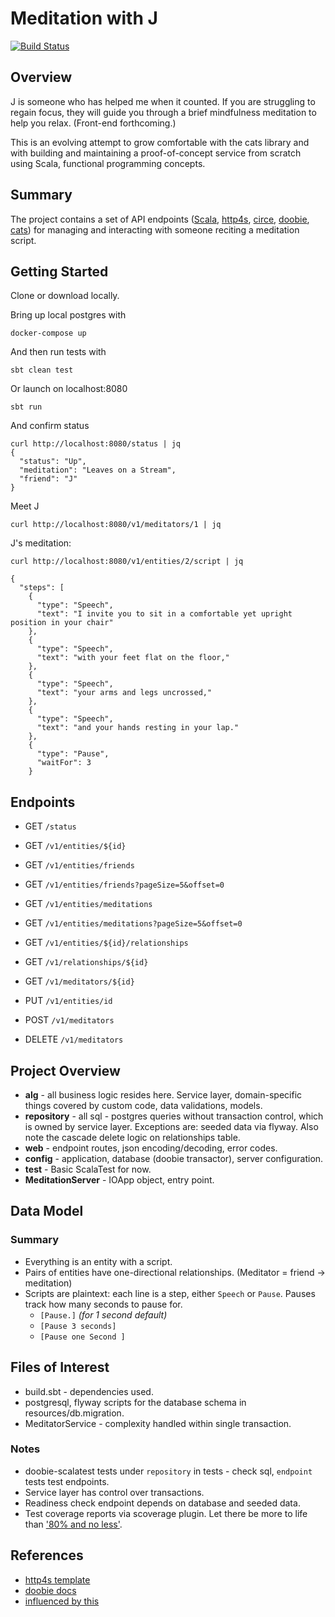 # Meditation with J


[![Build Status](https://travis-ci.org/hsapodaca/meditation-j.svg?branch=master)](https://travis-ci.org/hsapodaca/meditation-j)


## Overview

J is someone who has helped me when it counted. If you are struggling to regain focus, they will guide you through a brief mindfulness meditation to help you relax. (Front-end forthcoming.)

This is an evolving attempt to grow comfortable with the cats library and with building and maintaining a proof-of-concept service from scratch using Scala, functional programming concepts.

## Summary

The project contains a set of API endpoints ([Scala](https://scala-lang.org/), [http4s](https://http4s.org/), [circe](https://github.com/circe/circe), [doobie](https://github.com/tpolecat/doobie), [cats](https://typelevel.org/cats/)) for managing and interacting with someone reciting a meditation script.

## Getting Started

Clone or download locally.

Bring up local postgres with 

    docker-compose up 

And then run tests with

    sbt clean test 
    
Or launch on localhost:8080

    sbt run 

And confirm status

    curl http://localhost:8080/status | jq
    {
      "status": "Up",
      "meditation": "Leaves on a Stream",
      "friend": "J"
    }    
    
Meet J

    curl http://localhost:8080/v1/meditators/1 | jq

J's meditation:

    curl http://localhost:8080/v1/entities/2/script | jq
    
    {
      "steps": [
        {
          "type": "Speech",
          "text": "I invite you to sit in a comfortable yet upright position in your chair"
        },
        {
          "type": "Speech",
          "text": "with your feet flat on the floor,"
        },
        {
          "type": "Speech",
          "text": "your arms and legs uncrossed,"
        },
        {
          "type": "Speech",
          "text": "and your hands resting in your lap."
        },
        {
          "type": "Pause",
          "waitFor": 3
        }


## Endpoints

* GET `/status`
* GET `/v1/entities/${id}`
* GET `/v1/entities/friends`
* GET `/v1/entities/friends?pageSize=5&offset=0`
* GET `/v1/entities/meditations`
* GET `/v1/entities/meditations?pageSize=5&offset=0`
* GET `/v1/entities/${id}/relationships`
* GET `/v1/relationships/${id}`
* GET `/v1/meditators/${id}`

* PUT `/v1/entities/id`
* POST `/v1/meditators`
* DELETE `/v1/meditators`
    
## Project Overview

- **alg** - all business logic resides here. Service layer, domain-specific things covered by custom code, data validations, models.
- **repository** - all sql - postgres queries without transaction control, which is owned by service layer. Exceptions are: seeded data via flyway. Also note the cascade delete logic on relationships table.
- **web** - endpoint routes, json encoding/decoding, error codes.
- **config** - application, database (doobie transactor), server configuration.
- **test** - Basic ScalaTest for now.
- **MeditationServer** - IOApp object, entry point.

## Data Model
### Summary
- Everything is an entity with a script.
- Pairs of entities have one-directional relationships. (Meditator = friend -> meditation)
- Scripts are plaintext: each line is a step, either `Speech` or `Pause`. Pauses track how many seconds to pause for.
  - `[Pause.]` *(for 1 second default)*
  - `[Pause 3 seconds]`
  - `[Pause one Second ]`

## Files of Interest

- build.sbt - dependencies used.
- postgresql, flyway scripts for the database schema in resources/db.migration.
- MeditatorService - complexity handled within single transaction.

### Notes
- doobie-scalatest tests under `repository` in tests  - check sql, `endpoint` tests test endpoints.
- Service layer has control over transactions.
- Readiness check endpoint depends on database and seeded data.
- Test coverage reports via scoverage plugin. Let there be more to life than ['80% and no less'](https://testing.googleblog.com/2010/07/code-coverage-goal-80-and-no-less.html).

## References
- [http4s template](https://http4s.org/v0.21/)
- [doobie docs](https://tpolecat.github.io/doobie/index.html) 
- [influenced by this](https://github.com/pauljamescleary/scala-pet-store)
